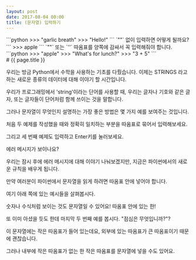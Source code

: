 ```yaml
---
layout: post
date: 2017-08-04 00:00
title: (문자열) 입력하기
---
```


<div id="ppt" markdown="1">
```python
>>> "garlic breath"
>>> "Hello!"
```
`""` 없이 입력하면 어떻게 될까요?
```
>>> apple
```
`""` 또는  `''` 따옴표를 양쪽에 감싸서 꼭 입력해줘야 합니다.
```python
>>> "apple"
>>> "What's for lunch?"
>>> "3 + 5"
```
</div>


<div id="desc" markdown="1">
# {{ page.title }}

우리는 방금 Python에서 수학을 사용하는 기초를 다뤘습니다. 이제는 STRINGS 라고 하는 새로운 종류의 데이터에 대해 이야기 할 시간입니다.

우리가 프로그래밍에서 'string'이라는 단어를 사용할 때, 우리는 글자나 기호와 같은 글자, 또는 글자들이 단어처럼 함께 쓰이는 것을 말합니다.

그러나 문자열이 무엇인지 설명하는 가장 좋은 방법은 몇 가지 예를 보여주는 것입니다.

처음 두 예제를 작성했을 때와 정확히 일치하는 부분을 따옴표로 묶어서 입력해보세요. 

그리고 세 번째 예제도 입력하고 Enter키를 눌러보세요.

에러 메시지가 보이나요?

우리는 잠시 후에 에러 메시지에 대해 이야기 나눠보겠지만, 지금은 파이썬에서의 새로운 규칙을 배우게 됩니다. 

만약 여러분이 파이썬에서 문자열을 읽게 하려면 따옴표 안에 넣어야 합니다. 

여기 아래 쪽에 있는 예시들을 살펴봅시다. 

숫자나 수식처럼 보이는 것도 문자열일 수 있어요! 따옴표 안에 있는 한!

또 이미 아셨을 듯도 한데 마지막 두 번째 예를 봅시다. "점심은 무엇입니까?"?

이 문자열에는 작은 따옴표가 들어 있는데요, 외부에 있는 따옴표가 큰 따옴표이기 때문에 괜찮습니다. 

그러나 내부에 작은 따옴표가 없는 한 작은 따옴표를 문자열에 넣을 수도 있어요. 
</div>
